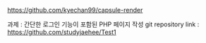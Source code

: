 https://github.com/kyechan99/capsule-render

과제 : 간단한 로그인 기능이 포함된 PHP 페이지 작성
git repository link : https://github.com/studyjaehee/Test1





